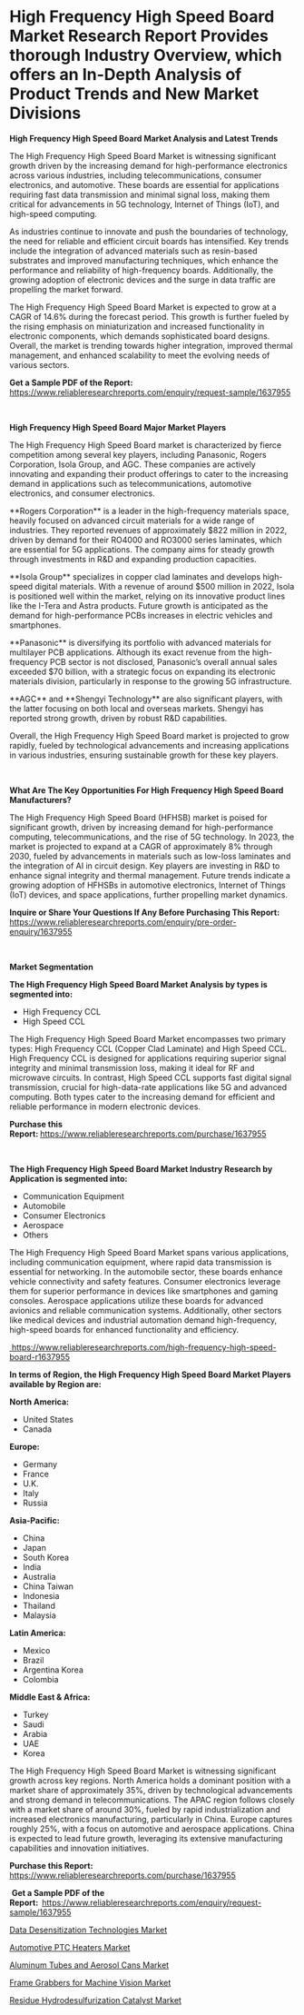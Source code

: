 <p><h1>High Frequency High Speed Board Market Research Report Provides thorough Industry Overview, which offers an In-Depth Analysis of Product Trends and New Market Divisions</h1></p><p><strong>High Frequency High Speed Board Market Analysis and Latest Trends</strong></p>
<p><p>The High Frequency High Speed Board Market is witnessing significant growth driven by the increasing demand for high-performance electronics across various industries, including telecommunications, consumer electronics, and automotive. These boards are essential for applications requiring fast data transmission and minimal signal loss, making them critical for advancements in 5G technology, Internet of Things (IoT), and high-speed computing.</p><p>As industries continue to innovate and push the boundaries of technology, the need for reliable and efficient circuit boards has intensified. Key trends include the integration of advanced materials such as resin-based substrates and improved manufacturing techniques, which enhance the performance and reliability of high-frequency boards. Additionally, the growing adoption of electronic devices and the surge in data traffic are propelling the market forward.</p><p>The High Frequency High Speed Board Market is expected to grow at a CAGR of 14.6% during the forecast period. This growth is further fueled by the rising emphasis on miniaturization and increased functionality in electronic components, which demands sophisticated board designs. Overall, the market is trending towards higher integration, improved thermal management, and enhanced scalability to meet the evolving needs of various sectors.</p></p>
<p><strong>Get a Sample PDF of the Report:&nbsp;</strong> <a href="https://www.reliableresearchreports.com/enquiry/request-sample/1637955?utm_campaign=40&utm_medium=2&utm_source=Github&utm_content=ia&utm_term=08032025&utm_id=high-frequency-high-speed-board">https://www.reliableresearchreports.com/enquiry/request-sample/1637955</a></p>
<p>&nbsp;</p>
<p><strong>High Frequency High Speed Board Major Market Players</strong></p>
<p><p>The High Frequency High Speed Board market is characterized by fierce competition among several key players, including Panasonic, Rogers Corporation, Isola Group, and AGC. These companies are actively innovating and expanding their product offerings to cater to the increasing demand in applications such as telecommunications, automotive electronics, and consumer electronics.</p><p>**Rogers Corporation** is a leader in the high-frequency materials space, heavily focused on advanced circuit materials for a wide range of industries. They reported revenues of approximately $822 million in 2022, driven by demand for their RO4000 and RO3000 series laminates, which are essential for 5G applications. The company aims for steady growth through investments in R&D and expanding production capacities.</p><p>**Isola Group** specializes in copper clad laminates and develops high-speed digital materials. With a revenue of around $500 million in 2022, Isola is positioned well within the market, relying on its innovative product lines like the I-Tera and Astra products. Future growth is anticipated as the demand for high-performance PCBs increases in electric vehicles and smartphones.</p><p>**Panasonic** is diversifying its portfolio with advanced materials for multilayer PCB applications. Although its exact revenue from the high-frequency PCB sector is not disclosed, Panasonic’s overall annual sales exceeded $70 billion, with a strategic focus on expanding its electronic materials division, particularly in response to the growing 5G infrastructure.</p><p>**AGC** and **Shengyi Technology** are also significant players, with the latter focusing on both local and overseas markets. Shengyi has reported strong growth, driven by robust R&D capabilities.</p><p>Overall, the High Frequency High Speed Board market is projected to grow rapidly, fueled by technological advancements and increasing applications in various industries, ensuring sustainable growth for these key players.</p></p>
<p>&nbsp;</p>
<p><strong>What Are The Key Opportunities For High Frequency High Speed Board Manufacturers?</strong></p>
<p><p>The High Frequency High Speed Board (HFHSB) market is poised for significant growth, driven by increasing demand for high-performance computing, telecommunications, and the rise of 5G technology. In 2023, the market is projected to expand at a CAGR of approximately 8% through 2030, fueled by advancements in materials such as low-loss laminates and the integration of AI in circuit design. Key players are investing in R&D to enhance signal integrity and thermal management. Future trends indicate a growing adoption of HFHSBs in automotive electronics, Internet of Things (IoT) devices, and space applications, further propelling market dynamics.</p></p>
<p><strong>Inquire or Share Your Questions If Any Before Purchasing This Report:</strong> <a href="https://www.reliableresearchreports.com/enquiry/pre-order-enquiry/1637955?utm_campaign=40&utm_medium=2&utm_source=Github&utm_content=ia&utm_term=08032025&utm_id=high-frequency-high-speed-board">https://www.reliableresearchreports.com/enquiry/pre-order-enquiry/1637955</a></p>
<p>&nbsp;</p>
<p><strong>Market Segmentation</strong></p>
<p><strong>The High Frequency High Speed Board Market Analysis by types is segmented into:</strong></p>
<p><ul><li>High Frequency CCL</li><li>High Speed CCL</li></ul></p>
<p><p>The High Frequency High Speed Board Market encompasses two primary types: High Frequency CCL (Copper Clad Laminate) and High Speed CCL. High Frequency CCL is designed for applications requiring superior signal integrity and minimal transmission loss, making it ideal for RF and microwave circuits. In contrast, High Speed CCL supports fast digital signal transmission, crucial for high-data-rate applications like 5G and advanced computing. Both types cater to the increasing demand for efficient and reliable performance in modern electronic devices.</p></p>
<p><strong>Purchase this Report:&nbsp;</strong><a href="https://www.reliableresearchreports.com/purchase/1637955?utm_campaign=40&utm_medium=2&utm_source=Github&utm_content=ia&utm_term=08032025&utm_id=high-frequency-high-speed-board">https://www.reliableresearchreports.com/purchase/1637955</a></p>
<p>&nbsp;</p>
<p><strong>The High Frequency High Speed Board Market Industry Research by Application is segmented into:</strong></p>
<p><ul><li>Communication Equipment</li><li>Automobile</li><li>Consumer Electronics</li><li>Aerospace</li><li>Others</li></ul></p>
<p><p>The High Frequency High Speed Board Market spans various applications, including communication equipment, where rapid data transmission is essential for networking. In the automobile sector, these boards enhance vehicle connectivity and safety features. Consumer electronics leverage them for superior performance in devices like smartphones and gaming consoles. Aerospace applications utilize these boards for advanced avionics and reliable communication systems. Additionally, other sectors like medical devices and industrial automation demand high-frequency, high-speed boards for enhanced functionality and efficiency.</p></p>
<p><a href="https://www.reliableresearchreports.com/high-frequency-high-speed-board-r1637955?utm_campaign=40&utm_medium=2&utm_source=Github&utm_content=ia&utm_term=08032025&utm_id=high-frequency-high-speed-board">&nbsp;https://www.reliableresearchreports.com/high-frequency-high-speed-board-r1637955</a></p>
<p><strong>In terms of Region, the High Frequency High Speed Board Market Players available by Region are:</strong></p>
<p>
    <p> <strong> North America: </strong>
        <ul>
            <li>United States</li>
            <li>Canada</li>
        </ul>
        </p> 
    <p> <strong> Europe: </strong>
        <ul>
            <li>Germany</li>
            <li>France</li>
            <li>U.K.</li>
            <li>Italy</li>
            <li>Russia</li>
        </ul>
        </p> 
    <p> <strong> Asia-Pacific: </strong>
        <ul>
            <li>China</li>
            <li>Japan</li>
            <li>South Korea</li>
            <li>India</li>
            <li>Australia</li>
            <li>China Taiwan</li>
            <li>Indonesia</li>
            <li>Thailand</li>
            <li>Malaysia</li>
        </ul>
        </p> 
    <p> <strong> Latin America: </strong>
        <ul>
            <li>Mexico</li>
            <li>Brazil</li>
            <li>Argentina Korea</li>
            <li>Colombia</li>
        </ul>
        </p> 
    <p> <strong> Middle East & Africa: </strong>
        <ul>
            <li>Turkey</li>
            <li>Saudi</li>
            <li>Arabia</li>
            <li>UAE</li>
            <li>Korea</li>
        </ul>
    </p>
    </p>
<p><p>The High Frequency High Speed Board Market is witnessing significant growth across key regions. North America holds a dominant position with a market share of approximately 35%, driven by technological advancements and strong demand in telecommunications. The APAC region follows closely with a market share of around 30%, fueled by rapid industrialization and increased electronics manufacturing, particularly in China. Europe captures roughly 25%, with a focus on automotive and aerospace applications. China is expected to lead future growth, leveraging its extensive manufacturing capabilities and innovation initiatives.</p></p>
<p><strong>Purchase this Report: </strong><a href="https://www.reliableresearchreports.com/purchase/1637955?utm_campaign=40&utm_medium=2&utm_source=Github&utm_content=ia&utm_term=08032025&utm_id=high-frequency-high-speed-board">https://www.reliableresearchreports.com/purchase/1637955</a></p>
<p>&nbsp;<strong>Get a Sample PDF of the Report:&nbsp;&nbsp;</strong><a href="https://www.reliableresearchreports.com/enquiry/request-sample/1637955?utm_campaign=40&utm_medium=2&utm_source=Github&utm_content=ia&utm_term=08032025&utm_id=high-frequency-high-speed-board">https://www.reliableresearchreports.com/enquiry/request-sample/1637955</a></p>
<p><strong></strong></p>
<p><p><a href="https://github.com/uldularido/Market-Research-Report-List-1/blob/main/data-desensitization-technologies-market.md?utm_campaign=40&utm_medium=2&utm_source=Github&utm_content=ia&utm_term=08032025&utm_id=high-frequency-high-speed-board">Data Desensitization Technologies Market</a></p><p><a href="https://github.com/drielvinki/Market-Research-Report-List-1/blob/main/automotive-ptc-heaters-market.md?utm_campaign=40&utm_medium=2&utm_source=Github&utm_content=ia&utm_term=08032025&utm_id=high-frequency-high-speed-board">Automotive PTC Heaters Market</a></p><p><a href="https://github.com/ghaligopezf5/Market-Research-Report-List-1/blob/main/aluminum-tubes-and-aerosol-cans-market.md?utm_campaign=40&utm_medium=2&utm_source=Github&utm_content=ia&utm_term=08032025&utm_id=high-frequency-high-speed-board">Aluminum Tubes and Aerosol Cans Market</a></p><p><a href="https://github.com/decockogbaro25/Market-Research-Report-List-1/blob/main/frame-grabbers-for-machine-vision-market.md?utm_campaign=40&utm_medium=2&utm_source=Github&utm_content=ia&utm_term=08032025&utm_id=high-frequency-high-speed-board">Frame Grabbers for Machine Vision Market</a></p><p><a href="https://github.com/panciujoslin3/Market-Research-Report-List-1/blob/main/residue-hydrodesulfurization-catalyst-market.md?utm_campaign=40&utm_medium=2&utm_source=Github&utm_content=ia&utm_term=08032025&utm_id=high-frequency-high-speed-board">Residue Hydrodesulfurization Catalyst Market</a></p></p>